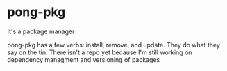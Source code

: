 # pong-pkg
It's a package manager

pong-pkg has a few verbs: install, remove, and update. They do what they say on the tin.
There isn't a repo yet because I'm still working on dependency managment and versioning of packages
